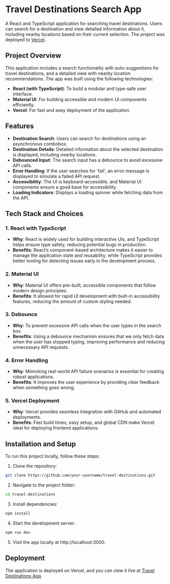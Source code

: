 
# Travel Destinations Search App

A React and TypeScript application for searching travel destinations. Users can search for a destination and view detailed information about it, including nearby locations based on their current selection. The project was deployed to [Vercel](https://travel-destionations.vercel.app/).

## Project Overview

This application includes a search functionality with auto-suggestions for travel destinations, and a detailed view with nearby location recommendations. The app was built using the following technologies:

- **React (with TypeScript)**: To build a modular and type-safe user interface.
- **Material UI**: For building accessible and modern UI components efficiently.
- **Vercel**: For fast and easy deployment of the application.

## Features

- **Destination Search**: Users can search for destinations using an asynchronous combobox.
- **Destination Details**: Detailed information about the selected destination is displayed, including nearby locations.
- **Debounced Input**: The search input has a debounce to avoid excessive API calls.
- **Error Handling**: If the user searches for 'fail', an error message is displayed to simulate a failed API request.
- **Accessibility**: The UI is keyboard-accessible, and Material UI components ensure a good base for accessibility.
- **Loading Indicators**: Displays a loading spinner while fetching data from the API.

## Tech Stack and Choices

### 1. **React with TypeScript**
   - **Why**: React is widely used for building interactive UIs, and TypeScript helps ensure type safety, reducing potential bugs in production.
   - **Benefits**: React’s component-based architecture makes it easier to manage the application state and reusability, while TypeScript provides better tooling for detecting issues early in the development process.

### 2. **Material UI**
   - **Why**: Material UI offers pre-built, accessible components that follow modern design principles.
   - **Benefits**: It allowed for rapid UI development with built-in accessibility features, reducing the amount of custom styling needed.

### 3. **Debounce**
   - **Why**: To prevent excessive API calls when the user types in the search box.
   - **Benefits**: Using a debounce mechanism ensures that we only fetch data when the user has stopped typing, improving performance and reducing unnecessary API requests.

### 4. **Error Handling**
   - **Why**: Mimicking real-world API failure scenarios is essential for creating robust applications.
   - **Benefits**: It improves the user experience by providing clear feedback when something goes wrong.

### 5. **Vercel Deployment**
   - **Why**: Vercel provides seamless integration with GitHub and automated deployments.
   - **Benefits**: Fast build times, easy setup, and global CDN make Vercel ideal for deploying frontend applications.

## Installation and Setup

To run this project locally, follow these steps:

1. Clone the repository:
```bash
git clone https://github.com/your-username/travel-destinations.git
```

2. Navigate to the project folder:
```bash
cd travel-destinations
```
3. Install dependencies:
```bash
npm install
```
4. Start the development server:
```bash
npm run dev
```
5. Visit the app locally at http://localhost:3000.

## Deployment

The application is deployed on Vercel, and you can view it live at [Travel Destinations App](https://travel-destionations.vercel.app/).

